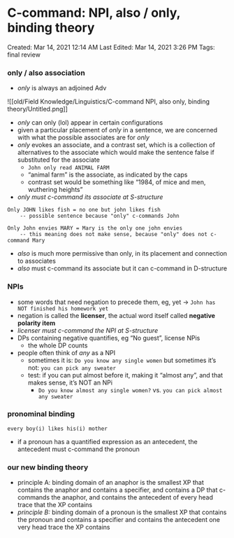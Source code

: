 # C-command: NPI, also / only,  binding theory

Created: Mar 14, 2021 12:14 AM
Last Edited: Mar 14, 2021 3:26 PM
Tags: final review

### only / also association

- *only* is always an adjoined Adv

![[old/Field Knowledge/Linguistics/C-command NPI, also only, binding theory/Untitled.png]]

- *only* can only (lol) appear in certain configurations
- given a particular placement of *only* in a sentence, we are concerned with what the possible associates are for *only*
- *only* evokes an associate, and a contrast set, which is a collection of alternatives to the associate which would make the sentence false if substituted for the associate
    - `John only read ANIMAL FARM`
    - “animal farm” is the associate, as indicated by the caps
    - contrast set would be something like “1984, of mice and men, wuthering heights”
- *only* *must c-command its associate at S-structure*

```
Only JOHN likes fish = no one but john likes fish
	-- possible sentence because "only" c-commands John

Only John envies MARY = Mary is the only one john envies
	-- this meaning does not make sense, because "only" does not c-command Mary

```

- *also* is much more permissive than only, in its placement and connection to associates
- *also* must c-command its associate but it can c-command in D-structure

### NPIs

- some words that need negation to precede them, eg, yet -> `John has NOT finished his homework yet`
- negation is called the **licenser**, the actual word itself called **negative polarity item**
- *licenser must c-command the NPI at S-structure*
- DPs containing negative quantifies, eg “No guest”, license NPis
    - the whole DP counts
- people often think of *any* as a NPI
    - sometimes it is: `Do you know any single women` but sometimes it’s not: `you can pick any sweater`
    - test: if you can put almost before it, making it “almost any”, and that makes sense, it’s NOT an NPi
        - `Do you know almost any single women?` vs. `you can pick almost any sweater`

### pronominal binding

`every boy(i) likes his(i) mother`

- if a pronoun has a quantified expression as an antecedent, the antecedent must c-command the pronoun

### our new binding theory

- principle A: binding domain of an anaphor is the smallest XP that contains the anaphor and contains a specifier, and contains a DP that c-commands the anaphor, and contains the antecedent of every head trace that the XP contains
- *principle B:* binding domain of a pronoun is the smallest XP that contains the pronoun and contains a specifier and contains the antecedent one very head trace the XP contains